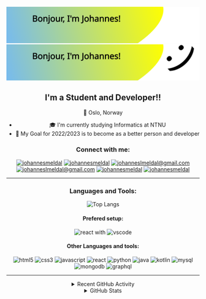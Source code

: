 ![Bonjour, I'm Johannes!](./svgs/header_dark.svg#gh-dark-mode-only)
![Bonjour, I'm Johannes!](./svgs/header_light.svg#gh-light-mode-only)

<div align="center">

## I'm a Student and Developer!!

:round_pushpin: Oslo, Norway

- :mortar_board: I'm currently studying Informatics at NTNU
- :checkered_flag: My Goal for 2022/2023 is to become as a better person and developer

### Connect with me:

[![johannesmeldal](./svgs/instagram_dark.svg#gh-dark-mode-only)][instagram]
[![johannesmeldal](./svgs/instagram_light.svg#gh-light-mode-only)][instagram]
[![johanneslmeldal@gmail.com](./svgs/mail_dark.svg#gh-dark-mode-only)](mailto:johanneslmeldal@gmail.com)
[![johanneslmeldal@gmail.com](./svgs/mail_light.svg#gh-light-mode-only)](mailto:johanneslmeldal@gmail.com)
[![johannesmeldal](./svgs/linkedin_dark.svg#gh-dark-mode-only)][linkedin]
[![johannesmeldal](./svgs/linkedin_light.svg#gh-light-mode-only)][linkedin]

---

### Languages and Tools:

![Top Langs](https://github-readme-stats.vercel.app/api/top-langs/?username=johannesmeldal&layout=compact&theme=jolly)

#### Prefered setup:

<img alt="react" width="22px" src="svgs/tech/react.svg" />
 with 
<img alt="vscode" width="22px" src="svgs/tech/vscode.svg" />

#### Other Languages and tools:

<img alt="html5" width="22px" src="svgs/tech/html5.svg" />
<img alt="css3" width="22px" src="svgs/tech/css3.svg" />

<img alt="javascript" width="22px" src="svgs/tech/javascript.svg" />

<!-- other -->
<img alt="react" width="22px" src= "svgs/tech/react.svg">
<img alt="python" width="22px" src="svgs/tech/python.svg" />
<img alt="java" width="22px" src="svgs/tech/java.svg" />
<img alt="kotlin" width="22px" src="svgs/tech/kotlin.svg" />
<img alt="mysql" width="22px" src="svgs/tech/mysql.svg" />
<img alt="mongodb" width="22px" src="svgs/tech/mongodb.svg" />
<!-- <img alt="asciidoc" width="22px" src="svgs/tech/asciidoctor.svg" />
<img alt="apollographql" width="22px" src="svgs/tech/apollographql.svg" /> -->
<img alt="graphql" width="22px" src="svgs/tech/graphql.svg" />
<!-- <img alt="dotnet" width="22px" src="svgs/tech/dotnet.svg" /> -->

<!-- ![aws](././svgs//tech/amazonaws_dark.svg#gh-dark-mode-only)
![aws](./svgs//tech/amazonaws_light.svg#gh-light-mode-only)
![term](././svgs//tech/term_dark.svg#gh-dark-mode-only)
![term](./svgs//tech/term_light.svg#gh-light-mode-only)

<style type="text/css">
    img[alt="term"] {
        width: 22px;
    }
    img[alt="aws"] {
        width: 22px;
    }
</style> -->

---

<details>
  <summary>Recent GitHub Activity</summary>
  
<!--START_SECTION:activity-->

<!--END_SECTION:activity-->

</details>

<details>
  <summary>GitHub Stats</summary>

[![Johannes's GitHub stats](https://github-readme-stats.vercel.app/api?username=johannesmeldal&show_icons=true&theme=jolly)](https://github.com/anuraghazra/github-readme-stats)

</details>

</div>

[instagram]: https://www.instagram.com/johanneslmeldal/
[linkedin]: http://www.linkedin.com/in/johanneslmeldal1005
[github]: https://github.com/johannesmeldal
